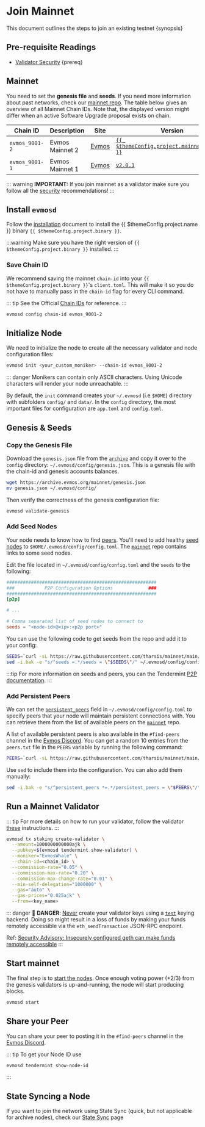 <!--
order: 3
-->

# Join Mainnet

This document outlines the steps to join an existing testnet {synopsis}

## Pre-requisite Readings

- [Validator Security](./security/security.md) {prereq}

## Mainnet

You need to set the **genesis file** and **seeds**. If you need more information about past networks, check our [mainnet repo](https://github.com/evmos/mainnet). The table below gives an overview of all Mainnet Chain IDs. Note that, the displayed version might differ when an active Software Upgrade proposal exists on chain.

| Chain ID       | Description     | Site                                                               | Version                                                      | Status  |
| -------------- | --------------- | ------------------------------------------------------------------ | ------------------------------------------------------------ | ------- |
| `evmos_9001-2` | Evmos Mainnet 2 | [Evmos](https://github.com/evmos/mainnet/tree/main/evmos_9001-2) | [`{{ $themeConfig.project.mainnet_version }}`](https://github.com/evmos/evmos/releases) | `Live`  |
| `evmos_9001-1` | Evmos Mainnet 1 | [Evmos](https://github.com/evmos/mainnet/tree/main/evmos_9001-1) | [`v2.0.1`](https://github.com/evmos/evmos/releases/v2.0.1) | `Stale` |

::: warning
**IMPORTANT:** If you join mainnet as a validator make sure you follow all the [security](./security/security.md) recommendations!
:::

## Install `evmosd`

Follow the [installation](./quickstart/installation.md) document to install the {{ $themeConfig.project.name }} binary `{{ $themeConfig.project.binary }}`.

:::warning
Make sure you have the right version of `{{ $themeConfig.project.binary }}` installed.
:::

### Save Chain ID

We recommend saving the mainnet `chain-id` into your `{{ $themeConfig.project.binary }}`'s `client.toml`. This will make it so you do not have to manually pass in the `chain-id` flag for every CLI command.

::: tip
See the Official [Chain IDs](./../users/technical_concepts/chain_id.md#official-chain-ids) for reference.
:::

```bash
evmosd config chain-id evmos_9001-2
```

## Initialize Node

We need to initialize the node to create all the necessary validator and node configuration files:

```bash
evmosd init <your_custom_moniker> --chain-id evmos_9001-2
```

::: danger
Monikers can contain only ASCII characters. Using Unicode characters will render your node unreachable.
:::

By default, the `init` command creates your `~/.evmosd` (i.e `$HOME`) directory with subfolders `config/` and `data/`.
In the `config` directory, the most important files for configuration are `app.toml` and `config.toml`.

## Genesis & Seeds

### Copy the Genesis File

Download the `genesis.json` file from the [`archive`](https://archive.evmos.org/mainnet/genesis.json) and copy it over to the `config` directory: `~/.evmosd/config/genesis.json`. This is a genesis file with the chain-id and genesis accounts balances.

```bash
wget https://archive.evmos.org/mainnet/genesis.json
mv genesis.json ~/.evmosd/config/
```

Then verify the correctness of the genesis configuration file:

```bash
evmosd validate-genesis
```

### Add Seed Nodes

Your node needs to know how to find [peers](https://docs.tendermint.com/v0.34/tendermint-core/using-tendermint.html#peers). You'll need to add healthy [seed nodes](https://docs.tendermint.com/v0.34/tendermint-core/using-tendermint.html#seed) to `$HOME/.evmosd/config/config.toml`. The [`mainnet`](https://github.com/evmos/mainnet) repo contains links to some seed nodes.

Edit the file located in `~/.evmosd/config/config.toml` and the `seeds` to the following:

```toml
#######################################################
###           P2P Configuration Options             ###
#######################################################
[p2p]

# ...

# Comma separated list of seed nodes to connect to
seeds = "<node-id>@<ip>:<p2p port>"
```

You can use the following code to get seeds from the repo and add it to your config:

```bash
SEEDS=`curl -sL https://raw.githubusercontent.com/tharsis/mainnet/main/evmos_9001-2/seeds.txt | awk '{print $1}' | paste -s -d, -`
sed -i.bak -e "s/^seeds =.*/seeds = \"$SEEDS\"/" ~/.evmosd/config/config.toml
```

:::tip
For more information on seeds and peers, you can the Tendermint [P2P documentation](https://docs.tendermint.com/master/spec/p2p/peer.html).
:::

### Add Persistent Peers

We can set the [`persistent_peers`](https://docs.tendermint.com/v0.34/tendermint-core/using-tendermint.html#persistent-peer) field in `~/.evmosd/config/config.toml` to specify peers that your node will maintain persistent connections with. You can retrieve them from the list of
available peers on the [`mainnet`](https://github.com/evmos/mainnet) repo.

A list of available persistent peers is also available in the `#find-peers` channel in the [Evmos Discord](https://discord.gg/evmos). You can get a random 10 entries from the `peers.txt` file in the `PEERS` variable by running the following command:

```bash
PEERS=`curl -sL https://raw.githubusercontent.com/tharsis/mainnet/main/evmos_9001-2/peers.txt | sort -R | head -n 10 | awk '{print $1}' | paste -s -d, -`
```

Use `sed` to include them into the configuration. You can also add them manually:

```bash
sed -i.bak -e "s/^persistent_peers *=.*/persistent_peers = \"$PEERS\"/" ~/.evmosd/config/config.toml
```

## Run a Mainnet Validator

::: tip
For more details on how to run your validator, follow the validator [these](./setup/run_validator.md) instructions.
:::

```bash
evmosd tx staking create-validator \
  --amount=1000000000000ajk \
  --pubkey=$(evmosd tendermint show-validator) \
  --moniker="EvmosWhale" \
  --chain-id=<chain_id> \
  --commission-rate="0.05" \
  --commission-max-rate="0.20" \
  --commission-max-change-rate="0.01" \
  --min-self-delegation="1000000" \
  --gas="auto" \
  --gas-prices="0.025ajk" \
  --from=<key_name>
```

::: danger
🚨 **DANGER**: <u>Never</u> create your validator keys using a [`test`](./../users/keys/keyring.md#testing) keying backend. Doing so might result in a loss of funds by making your funds remotely accessible via the `eth_sendTransaction` JSON-RPC endpoint.

Ref: [Security Advisory: Insecurely configured geth can make funds remotely accessible](https://blog.ethereum.org/2015/08/29/security-alert-insecurely-configured-geth-can-make-funds-remotely-accessible/)
:::

## Start mainnet

The final step is to [start the nodes](./quickstart/run_node.md#start-node). Once enough voting power (+2/3) from the genesis validators is up-and-running, the node will start producing blocks.

```bash
evmosd start
```

## Share your Peer

You can share your peer to posting it in the `#find-peers` channel in the [Evmos Discord](https://discord.gg/evmos).

::: tip
To get your Node ID use

```bash
evmosd tendermint show-node-id
```

:::

## State Syncing a Node

If you want to join the network using State Sync (quick, but not applicable for archive nodes), check our [State Sync](https://docs.evmos.org/validators/setup/statesync.html) page
